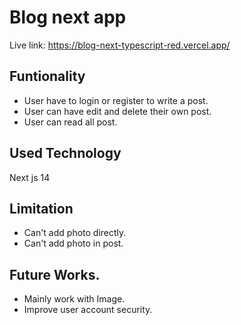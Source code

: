 # Blog next app

Live link: https://blog-next-typescript-red.vercel.app/

## Funtionality

- User have to login or register to write a post.
- User can have edit and delete their own post.
- User can read all post.

## Used Technology

Next js 14

## Limitation

- Can't add photo directly.
- Can't add photo in post.

## Future Works.

- Mainly work with Image.
- Improve user account security.
